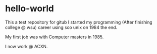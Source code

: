 # hello-world
This a test repository for gitub
I started my programming (After finishing college @ wsu) career using sco unix on 1984
the end.

My first job was with Computer masters in 1985.


I now work @ ACXN.

